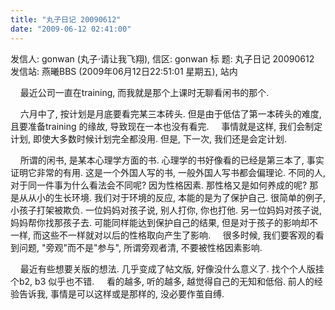 ```yaml
---
title: "丸子日记 20090612"
date: "2009-06-12 02:41:00"
---
```


发信人: gonwan (丸子·请让我飞翔), 信区: gonwan
标 题: 丸子日记 20090612 发信站: 燕曦BBS (2009年06月12日22:51:01 星期五), 站内

    最近公司一直在training, 而我就是那个上课时无聊看闲书的那个.

    六月中了, 按计划是月底要看完某三本砖头. 但是由于低估了第一本砖头的难度, 且要准备training 的缘故, 导致现在一本也没有看完.
    事情就是这样, 我们会制定计划, 即使大多数时候计划完全都没用. 但是, 下一次, 我们还是会定计划.

    所谓的闲书, 是某本心理学方面的书. 心理学的书好像看的已经是第三本了, 事实证明它非常的有用. 这是一个外国人写的书, 一般外国人写书都会偏理论. 不同的人, 对于同一件事为什么看法会不同呢? 因为性格因素. 那性格又是如何养成的呢? 那是从从小的生长环境. 我们对于环境的反应, 本能的是为了保护自己. 很简单的例子, 小孩子打架被欺负. 一位妈妈对孩子说, 别人打你, 你也打他. 另一位妈妈对孩子说, 妈妈帮你找那孩子去. 可能同样能达到保护自己的结果, 但是对于孩子的影响却不一样, 而这些不一样就对以后的性格取向产生了影响.
    很多时候, 我们要客观的看到问题, "旁观"而不是"参与", 所谓旁观者清, 不要被性格因素影响.

    最近有些想要关版的想法. 几乎变成了帖文版, 好像没什么意义了. 找个个人版挂个b2, b3 似乎也不错.
    看的越多, 听的越多, 越觉得自己的无知和低俗. 前人的经验告诉我, 事情是可以这样或是那样的, 没必要作茧自缚.
